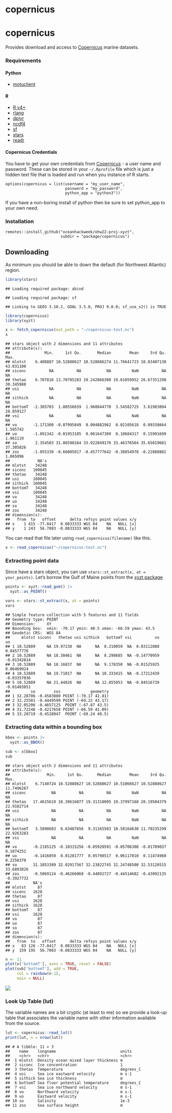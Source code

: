 copernicus
================

# copernicus

Provides download and access to
[Copernicus](https://marine.copernicus.eu/) marine datasets.

### Requirements

#### Python

-   [motuclient](https://help.marine.copernicus.eu/en/articles/4796533-what-are-the-motu-client-motuclient-and-python-requirements#h_253e379790)

#### R

-   [R v4+](https://www.r-project.org/)
-   [rlang](https://CRAN.R-project.org/package=rlang)
-   [dplyr](https://CRAN.R-project.org/package=dplyr)
-   [ncdf4](https://CRAN.R-project.org/package=ncdf4)
-   [sf](https://CRAN.R-project.org/package=sf)
-   [stars](https://CRAN.R-project.org/package=stars)
-   [readr](https://CRAN.R-project.org/package=readr)

#### Copernicus Credentials

You have to get your own credentials from
[Copernicus](https://resources.marine.copernicus.eu/registration-form) -
a user name and password. These can be stored in your `~/.Rprofile` file
which is just a hidden text file that is loaded and run when you
instance of R starts.

    options(copernicus = list(username = "my_user_name", 
                              password = "my_password",
                              python_app = "python3"))

If you have a non-boring install of python then be sure to set
python_app to your own need.

### Installation

    remotes::install_github("oceanhackweek/ohw22-proj-xyzt",
                            subdir = "package/copernicus")

## Downloading

As minimum you should be able to down the default (for Northwest
Atlantic) region.

``` r
library(stars)
```

    ## Loading required package: abind

    ## Loading required package: sf

    ## Linking to GEOS 3.10.2, GDAL 3.5.0, PROJ 9.0.0; sf_use_s2() is TRUE

``` r
library(copernicus)
library(xyzt)

x <- fetch_copernicus(out_path = "~/copernicus-test.nc") 
x
```

    ## stars object with 2 dimensions and 11 attributes
    ## attribute(s):
    ##               Min.     1st Qu.       Median        Mean     3rd Qu.      Max.
    ## mlotst    6.408887 10.52888627 10.528886274 11.76641723 10.83407138 43.031100
    ## siconc          NA          NA           NA         NaN          NA        NA
    ## thetao    6.707816 13.70705283 19.242866300 19.61059952 26.67351298 30.345988
    ## usi             NA          NA           NA         NaN          NA        NA
    ## sithick         NA          NA           NA         NaN          NA        NA
    ## bottomT  -2.365703  1.80556659  1.960844770  3.54582725  3.61983094 28.859127
    ## vsi             NA          NA           NA         NaN          NA        NA
    ## vo       -1.171300 -0.07995849  0.004882962  0.02105618  0.09338664  1.585742
    ## uo       -1.091342 -0.01953185  0.061647389  0.10684317  0.15991699  1.961119
    ## so        2.354503 31.86590164 33.922849176 33.46376564 35.65019681 37.305826
    ## zos      -1.055330 -0.66805017 -0.457777642 -0.38854978 -0.22888882  1.065096
    ##            NA's
    ## mlotst    34248
    ## siconc   100845
    ## thetao    34248
    ## usi      100845
    ## sithick  100845
    ## bottomT   34248
    ## vsi      100845
    ## vo        34248
    ## uo        34248
    ## so        34248
    ## zos       34248
    ## dimension(s):
    ##   from  to   offset      delta refsys point values x/y
    ## x    1 415 -77.0417  0.0833333 WGS 84    NA   NULL [x]
    ## y    1 243  56.7083 -0.0833333 WGS 84    NA   NULL [y]

You can read that file later using `read_copernicus(filename)` like
this.

``` r
x <- read_copernicus("~/copernicus-test.nc")
```

### Extracting point data

Since have a stars object, you can use
`stars::st_extract(x, at = your_points)`. Let’s borrow the Gulf of Maine
points from the [xyzt package](https://github.com/BigelowLab/xyzt)

``` r
points <- xyzt::read_gom() |>
  xyzt::as_POINT()

vars <- stars::st_extract(x, at = points)
vars
```

    ## Simple feature collection with 5 features and 11 fields
    ## Geometry type: POINT
    ## Dimension:     XY
    ## Bounding box:  xmin: -70.17 ymin: 40.5 xmax: -66.59 ymax: 43.5
    ## Geodetic CRS:  WGS 84
    ##     mlotst siconc   thetao usi sithick   bottomT vsi          vo          uo
    ## 1 10.52889     NA 19.97238  NA      NA  8.210059  NA  0.03112888  0.04577776
    ## 2 10.52889     NA 18.30461  NA      NA  8.298685  NA -0.14770959 -0.01342814
    ## 3 10.52889     NA 18.16837  NA      NA  9.178350  NA -0.01525925  0.06469924
    ## 4 10.52889     NA 19.71017  NA      NA 10.333415  NA -0.17212439 -0.03357036
    ## 5 10.52889     NA 21.44826  NA      NA 12.855953  NA -0.04516739 -0.01403851
    ##         so        zos             geometry
    ## 1 32.28706 -0.4583880 POINT (-70.17 42.81)
    ## 2 32.25501 -0.4449599 POINT (-69.22 43.17)
    ## 3 32.05206 -0.4657125  POINT (-67.87 43.5)
    ## 4 31.72246 -0.4217658 POINT (-66.59 41.09)
    ## 5 33.20719 -0.4528947  POINT (-69.24 40.5)

### Extracting data within a bounding box

``` r
bbox <- points |>
  xyzt::as_BBOX()

sub <- x[bbox]
sub
```

    ## stars object with 2 dimensions and 11 attributes
    ## attribute(s):
    ##                Min.     1st Qu.      Median        Mean     3rd Qu.       Max.
    ## mlotst    6.7140724 10.52888627 10.52888627 10.51066627 10.52888627 11.7496267
    ## siconc           NA          NA          NA         NaN          NA         NA
    ## thetao   17.4615619 18.39616077 19.31318095 19.37997168 20.19504379 22.9182714
    ## usi              NA          NA          NA         NaN          NA         NA
    ## sithick          NA          NA          NA         NaN          NA         NA
    ## bottomT   3.5890683  8.63487656  9.31165503 10.58164630 11.70235299 22.9263283
    ## vsi              NA          NA          NA         NaN          NA         NA
    ## vo       -0.2185125 -0.10315256 -0.05920591 -0.05706308 -0.01709037  0.1074252
    ## uo       -0.1416059  0.01281777  0.05798517  0.06117010  0.11474960  0.2258370
    ## so       31.1853389 32.02917567 32.23822745 32.24748500 32.53120515 33.6893826
    ## zos      -0.5069124 -0.46266060 -0.44892727 -0.44514682 -0.43092135 -0.3927732
    ##          NA's
    ## mlotst     87
    ## siconc   1628
    ## thetao     87
    ## usi      1628
    ## sithick  1628
    ## bottomT    87
    ## vsi      1628
    ## vo         87
    ## uo         87
    ## so         87
    ## zos        87
    ## dimension(s):
    ##   from  to   offset      delta refsys point values x/y
    ## x   83 126 -77.0417  0.0833333 WGS 84    NA   NULL [x]
    ## y  159 195  56.7083 -0.0833333 WGS 84    NA   NULL [y]

``` r
n <- 11
plot(x['bottomT'], axes = TRUE, reset = FALSE)
plot(sub['bottomT'], add = TRUE, 
     col = rainbow(n-1),
     main = NULL)
```

![](README_files/figure-gfm/plot-1.png)<!-- -->

### Look Up Table (lut)

The variable names are a bit cryptic (at least to me) so we provide a
look-up table that associates the variable name with other information
available from the source.

``` r
lut <- copernicus::read_lut()
print(lut, n = nrow(lut))
```

    ## # A tibble: 11 × 3
    ##    name    longname                            units    
    ##    <chr>   <chr>                               <chr>    
    ##  1 mlotst  Density ocean mixed layer thickness m        
    ##  2 siconc  Ice concentration                   1        
    ##  3 thetao  Temperature                         degrees_C
    ##  4 usi     Sea ice eastward velocity           m s-1    
    ##  5 sithick Sea ice thickness                   m        
    ##  6 bottomT Sea floor potential temperature     degrees_C
    ##  7 vsi     Sea ice northward velocity          m s-1    
    ##  8 vo      Northward velocity                  m s-1    
    ##  9 uo      Eastward velocity                   m s-1    
    ## 10 so      Salinity                            1e-3     
    ## 11 zos     Sea surface height                  m
